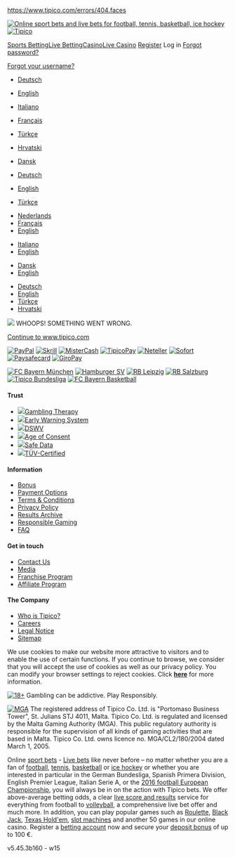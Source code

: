 https://www.tipico.com/errors/404.faces

<a href="/en/online-sports-betting/" class="main-logo"><img src="/img/responsive-header/logo-5FABD5EB8FF8EC22C6C77E1F8D481140.png" title="Online sport bets and live bets for football, tennis, basketball, ice hockey" alt="Online sport bets and live bets for football, tennis, basketball, ice hockey" class="big-logo" /> <img src="/img/responsive-header/logo-t.png" alt="Tipico" class="logo-t" /></a>

<a href="/en/online-sports-betting/football/g1101/" class="nav-button"><span>Sports Betting</span></a><a href="/en/live-betting/" class="nav-button"><span>Live Betting</span></a><a href="/de/online-casino/" class="nav-button"><span>Casino</span></a><a href="/de/live-casino/" class="nav-button"><span>Live Casino</span></a>
<a href="/en/registration/" class="important nav-button"><span>Register</span></a> <span class="login-button nav-button"> <span>Log in</span> </span>
<a href="/en/password-lost/" class="grey uline">Forgot password?</a>

<a href="/en/forgot-login/" class="grey uline">Forgot your username?</a>

<span class="nav-button language-button"> <span id="selected_lang" class="new_language-selector-box sheet-flag_en"></span> </span>
-   [<span class="sheet-flag_de valign_m flag left"></span> <span class="title left">Deutsch</span>](/de/online-sportwetten/)
-   [<span class="sheet-flag_en valign_m flag left"></span> <span class="title left">English</span>](/en/online-sports-betting/)
-   [<span class="sheet-flag_it valign_m flag left"></span> <span class="title left">Italiano</span>](/it/scommesse-sportive-online/)
-   [<span class="sheet-flag_fr valign_m flag left"></span> <span class="title left">Français</span>](/fr/online-paris-sportifs/)
-   [<span class="sheet-flag_tr valign_m flag left"></span> <span class="title left">Türkçe</span>](/tr/online-spor-bahis/)
-   [<span class="sheet-flag_hr valign_m flag left"></span> <span class="title left">Hrvatski</span>](/hr/online-sportsko-kladenje/)
-   [<span class="sheet-flag_da valign_m flag left"></span> <span class="title left">Dansk</span>](/dk/online-sportsvaeddemaal/)

-   [<span class="sheet-flag_de valign_m flag left"></span> <span class="title left">Deutsch</span>](/de/online-sportwetten/)
-   [<span class="sheet-flag_en valign_m flag left"></span> <span class="title left">English</span>](/en/online-sports-betting/)
-   [<span class="sheet-flag_tr valign_m flag left"></span> <span class="title left">Türkçe</span>](/tr/online-spor-bahis/)

<!-- -->

-   [<span class="sheet-flag_nl valign_m flag left"></span> <span class="title left">Nederlands</span>](/nl/online-sport-wedden/)
-   [<span class="sheet-flag_fr valign_m flag left"></span> <span class="title left">Français</span>](/fr/online-paris-sportifs/)
-   [<span class="sheet-flag_en valign_m flag left"></span> <span class="title left">English</span>](/en/online-sports-betting/)

<!-- -->

-   [<span class="sheet-flag_it valign_m flag left"></span> <span class="title left">Italiano</span>](/it/scommesse-sportive-online/)
-   [<span class="sheet-flag_en valign_m flag left"></span> <span class="title left">English</span>](/en/online-sports-betting/)

<!-- -->

-   [<span class="sheet-flag_da valign_m flag left"></span> <span class="title left">Dansk</span>](/dk/online-sportsvaeddemaal/)
-   [<span class="sheet-flag_en valign_m flag left"></span> <span class="title left">English</span>](/en/online-sports-betting/)

<!-- -->

-   [<span class="sheet-flag_de valign_m flag left"></span> <span class="title left">Deutsch</span>](/de/online-sportwetten/)
-   [<span class="sheet-flag_en valign_m flag left"></span> <span class="title left">English</span>](/en/online-sports-betting/)
-   [<span class="sheet-flag_tr valign_m flag left"></span> <span class="title left">Türkçe</span>](/tr/online-spor-bahis/)
-   [<span class="sheet-flag_hr valign_m flag left"></span> <span class="title left">Hrvatski</span>](/hr/online-sportsko-kladenje/)

<img src="/img/maintenance-FACAA76D302B2A0E9FEA3EAE0DC1800A.gif" class="left" />
WHOOPS!
SOMETHING
WENT WRONG.

<a href="/en/online-sports-betting/" class="button_new"><span>Continue to www.tipico.com</span></a>

<a href="/en/payment-methods/" id="PAYPAL" class="logo" title="PayPal"><img src="/sportsbetting.com/en/common-footer-for-sportsbetting/footer/footerPayments/01/paymentLogo/PayPal.png.png" alt="PayPal" class="grayscale grayscale-fade" /></a> <a href="/en/payment-methods/" id="MONEYBOOKERS" class="logo" title="Skrill"><img src="/sportsbetting.com/en/common-footer-for-sportsbetting/footer/footerPayments/08/paymentLogo/Skrill.png.png" alt="Skrill" class="grayscale grayscale-fade" /></a> <a href="/en/payment-methods/" id="MISTERCASH" class="logo" title="MisterCash"><img src="/sportsbetting.com/en/common-footer-for-sportsbetting/footer/footerPayments/07/paymentLogo/mistercash.png.png" alt="MisterCash" class="grayscale grayscale-fade" /></a> <a href="/en/payment-methods/" id="TIPICOPAY" class="logo" title="TipicoPay"><img src="/sportsbetting.com/en/common-footer-for-sportsbetting/footer/footerPayments/09/paymentLogo/tipicopay-2.png.png" alt="TipicoPay" class="grayscale grayscale-fade" /></a> <a href="/en/payment-methods/" id="NETELLER" class="logo" title="Neteller"><img src="/sportsbetting.com/en/common-footer-for-sportsbetting/footer/footerPayments/02/paymentLogo/neteller.png.png" alt="Neteller" class="grayscale grayscale-fade" /></a> <a href="/en/payment-methods/" id="SOFORT" class="logo" title="Sofort"><img src="/sportsbetting.com/en/common-footer-for-sportsbetting/footer/footerPayments/03/paymentLogo/Sofort.png.png" alt="Sofort" class="grayscale grayscale-fade" /></a> <a href="/en/payment-methods/" id="PAYSAFE" class="logo" title="Paysafecard"><img src="/sportsbetting.com/en/common-footer-for-sportsbetting/footer/footerPayments/04/paymentLogo/Paysafecard.png.png" alt="Paysafecard" class="grayscale grayscale-fade" /></a> <a href="/en/payment-methods/" id="GIROPAY" class="logo" title="GiroPay"><img src="/sportsbetting.com/en/common-footer-for-sportsbetting/footer/footerPayments/06/paymentLogo/Giropay.png.png" alt="GiroPay" class="grayscale grayscale-fade" /></a>

<a href="/en/partner/" class="logo" title="FC Bayern München"><img src="/sportsbetting.com/en/common-footer-for-sportsbetting/footer/0/footerLogosArea/0/logoImage/BM.png.png" alt="FC Bayern München" class="grayscale grayscale-fade" /></a> <a href="/en/partner/" class="logo" title="Hamburger SV"><img src="/sportsbetting.com/en/common-footer-for-sportsbetting/footer/0/footerLogosArea/00/logoImage/HSV.png.png" alt="Hamburger SV" class="grayscale grayscale-fade" /></a> <a href="/en/partner/" class="logo" title="RB Leipzig"><img src="/sportsbetting.com/en/common-footer-for-sportsbetting/footer/0/footerLogosArea/01/logoImage/RBL.png.png" alt="RB Leipzig" class="grayscale grayscale-fade" /></a> <a href="/en/partner/" class="logo" title="RB Salzburg"><img src="/sportsbetting.com/en/common-footer-for-sportsbetting/footer/0/footerLogosArea/02/logoImage/RBS.png.png" alt="RB Salzburg" class="grayscale grayscale-fade" /></a> <a href="/en/partner/" class="logo" title="Tipico Bundesliga"><img src="/sportsbetting.com/en/common-footer-for-sportsbetting/footer/0/footerLogosArea/04/logoImage/TIPICO_BL_H_RGB-4.png.png" alt="Tipico Bundesliga" class="grayscale grayscale-fade" /></a> <a href="/en/partner/" class="logo" title="FC Bayern Basketball"><img src="/sportsbetting.com/en/common-footer-for-sportsbetting/footer/0/footerLogosArea/03/logoImage/FCBB_SW-40.png.png" alt="FC Bayern Basketball" class="grayscale grayscale-fade" /></a>

#### Trust

-   [<img src="/sportsbetting.com/en/common-footer-for-sportsbetting/footer/00/footerLinksArea/0/footerLinksColumnArea/0/logoImage/GT.png.png" class="grayscale grayscale-fade" />Gambling Therapy](/en/confidence/)
-   [<img src="/sportsbetting.com/en/common-footer-for-sportsbetting/footer/00/footerLinksArea/0/footerLinksColumnArea/00/logoImage/EWS.png.png" class="grayscale grayscale-fade" />Early Warning System](/en/confidence/)
-   [<img src="/sportsbetting.com/en/common-footer-for-sportsbetting/footer/00/footerLinksArea/0/footerLinksColumnArea/01/logoImage/DSWV.png.png" class="grayscale grayscale-fade" />DSWV](/en/confidence/)
-   [<img src="/sportsbetting.com/en/common-footer-for-sportsbetting/footer/00/footerLinksArea/0/footerLinksColumnArea/02/logoImage/18.png.png" class="grayscale grayscale-fade" />Age of Consent](/en/confidence/)
-   [<img src="/sportsbetting.com/en/common-footer-for-sportsbetting/footer/00/footerLinksArea/0/footerLinksColumnArea/03/logoImage/SSL.png.png" class="grayscale grayscale-fade" />Safe Data](/en/confidence/)
-   [<img src="/sportsbetting.com/en/common-footer-for-sportsbetting/footer/00/footerLinksArea/0/footerLinksColumnArea/04/logoImage/TUV.png.png" class="grayscale grayscale-fade" />TÜV-Certified](/en/confidence/)

#### Information

-   [Bonus](/en/sports-betting-bonus/)
-   [Payment Options](/en/payment-methods/)
-   [Terms & Conditions](/en/terms/)
-   [Privacy Policy](/en/terms/#a10)
-   [Results Archive](/en/results/)
-   [Responsible Gaming](https://www.risk-in-safe-hands.com/?lang=en)
-   [FAQ](/en/help/)

#### Get in touch

-   [Contact Us](/en/contact/)
-   [Media](http://www.tipico-group.com/)
-   [Franchise Program](http://www.tipico-wettshop.com/)
-   [Affiliate Program](/en/affiliate-program/)

#### The Company

-   [Who is Tipico?](/en/company/)
-   [Careers](http://www.tipico-careers.com/)
-   [Legal Notice](/en/legal-notice/)
-   [Sitemap](/en/sitemap/)

We use cookies to make our website more attractive to visitors and to enable the use of certain functions. If you continue to browse, we consider that you will accept the use of cookies as well as our privacy policy. You can modify your browser settings to reject cookies. Click **[here](/en/terms/#a465429413)** for more information.

<a href="/en/responsibility/" class="logo" title="18+"><img src="/dam/jcr:2eb964e9-ec8e-4030-aaaa-6df3148cb5f5/18_25x25.png" alt="18+" class="grayscale grayscale-fade" /></a>
Gambling can be addictive. Play Responsibly.

<a href="https://www.authorisation.mga.org.mt/verification.aspx?lang=en&amp;company=77ad3032-5ec3-4c23-8893-f2c111a93283" class="logo" title="MGA"><img src="/dam/jcr:031bccd5-345a-484e-89ed-13760700ea21/MGA_Licensed.png" alt="MGA" class="grayscale grayscale-fade" /></a> The registered address of Tipico Co. Ltd. is "Portomaso Business Tower", St. Julians STJ 4011, Malta. Tipico Co. Ltd. is regulated and licensed by the Malta Gaming Authority (MGA). This public regulatory authority is responsible for the supervision of all kinds of gaming activities that are based in Malta. Tipico Co. Ltd. owns licence no. MGA/CL2/180/2004 dated March 1, 2005.

Online [sport bets](/en/online-sports-betting/) - [Live bets](/en/live-betting/) like never before – no matter whether you are a fan of [football](/en/online-sports-betting/football/g1101/), [tennis](/en/online-sports-betting/tennis/g5101/), [basketball](/en/online-sports-betting/basketball/g2101/) or [ice hockey](/en/online-sports-betting/ice-hockey/g4101/) or whether you are interested in particular in the German Bundesliga, Spanish Primera Division, English Premier League, Italian Serie A, or the [2016 football European Championship](/en/online-sports-betting/euro-2016/g993810/), you will always be in on the action with Tipico bets. We offer above-average betting odds, a clear [live score and results](/en/livescore-results/) service for everything from football to [volleyball](/en/online-sports-betting/volleyball/g23101/), a comprehensive live bet offer and much more. In addition, you can play popular games such as [Roulette](/en/online-casino/games/?searchString=Roulette+Pro), [Black Jack](/en/online-casino/games/?searchString=Blackjack+Classic), [Texas Hold'em](/en/online-casino/games/?searchString=Texas+Hold%27em), [slot machines](/en/online-casino/games/?chosenFilter=SLOT_MACHINES) and another 50 games in our online casino. Register a [betting account](/en/registration/) now and secure your [deposit bonus](/en/sports-betting-bonus/) of up to 100 €.

<span id="webSlaveName">v5.45.3b160 - w15 </span>


